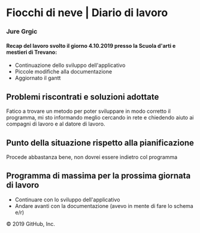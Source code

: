 # Fiocchi di neve | Diario di lavoro
### Jure Grgic

#### Recap del lavoro svolto il giorno 4.10.2019 presso la Scuola d'arti e mestieri di Trevano:
 - Continuazione dello sviluppo dell'applicativo
 - Piccole modifiche alla documentazione
 - Aggiornato il gantt

##  Problemi riscontrati e soluzioni adottate
Fatico a trovare un metodo per poter sviluppare in modo corretto il programma,
mi sto informando meglio cercando in rete e chiedendo aiuto ai compagni di lavoro 
e al datore di lavoro.

##  Punto della situazione rispetto alla pianificazione
Procede abbastanza bene, non dovrei essere indietro col programma

## Programma di massima per la prossima giornata di lavoro
 - Continuare con lo sviluppo dell'applicativo
 - Andare avanti con la documentazione (avevo in mente di fare lo schema e/r)

© 2019 GitHub, Inc.

